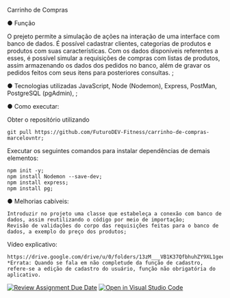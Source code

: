Carrinho de Compras

● Função

O prejeto permite a simulação de ações na interação de uma interface com banco de dados. É possível cadastrar clientes, categorias de produtos e produtos com suas características. Com os dados disponíveis referentes a esses, é possível simular a requisições de compras com listas de produtos, assim armazenando os dados dos pedidos no banco, além de gravar os pedidos feitos com seus itens para posteriores consultas.
;

● Tecnologias utilizadas JavaScript, Node (Nodemon), Express, PostMan, PostgreSQL (pgAdmin), ;

● Como executar:

Obter o repositório utilizando

    git pull https://github.com/FuturoDEV-Fitness/carrinho-de-compras-marcelovntr;

Executar os seguintes comandos para instalar dependências de demais elementos:

    npm init -y;
    npm install Nodemon --save-dev;
    npm install express;
    npm install pg;



● Melhorias cabíveis:

    Introduzir no projeto uma classe que estabeleça a conexão com banco de dados, assim reutilizando o código por meio de importação;
    Revisão de validações do corpo das requisições feitas para o banco de dados, a exemplo do preço dos produtos;
    

Vídeo explicativo:

    https://drive.google.com/drive/u/0/folders/13zM___VB1K37QfbhuhZY9XL1geeUWfTQ *Errata: Quando se fala em não completude da função de cadastro, refere-se a edição de cadastro do usuário, função não obrigatória do aplicativo.


[![Review Assignment Due Date](https://classroom.github.com/assets/deadline-readme-button-22041afd0340ce965d47ae6ef1cefeee28c7c493a6346c4f15d667ab976d596c.svg)](https://classroom.github.com/a/dNOfMvCD)
[![Open in Visual Studio Code](https://classroom.github.com/assets/open-in-vscode-2e0aaae1b6195c2367325f4f02e2d04e9abb55f0b24a779b69b11b9e10269abc.svg)](https://classroom.github.com/online_ide?assignment_repo_id=15363411&assignment_repo_type=AssignmentRepo)